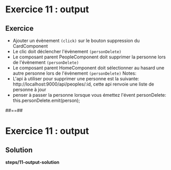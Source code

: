 <!-- .slide: class="exercice" -->
# Exercice 11 : output
## Exercice

- Ajouter un évènement `(click)` sur le bouton suppression du CardComponent
- Le clic doit déclencher l'évènement `(personDelete)`
- Le composant parent PeopleComponent doit supprimer la personne lors de l'évènement `(personDelete)`
- Le composant parent HomeComponent doit sélectionner au hasard une autre personne lors de l'évènement `(personDelete)`
Notes:
- L'api à utiliser pour supprimer une personne est la suivante: http://localhost:9000/api/peoples/:id, cette api renvoie une liste de personne à jour
- penser à passer la personne lorsque vous émettez l'évent personDelete: this.personDelete.emit(person);

##==##

<!-- .slide: class="exercice full-center" -->
# Exercice 11 : output
## Solution
<b>steps/11-output-solution</b>
